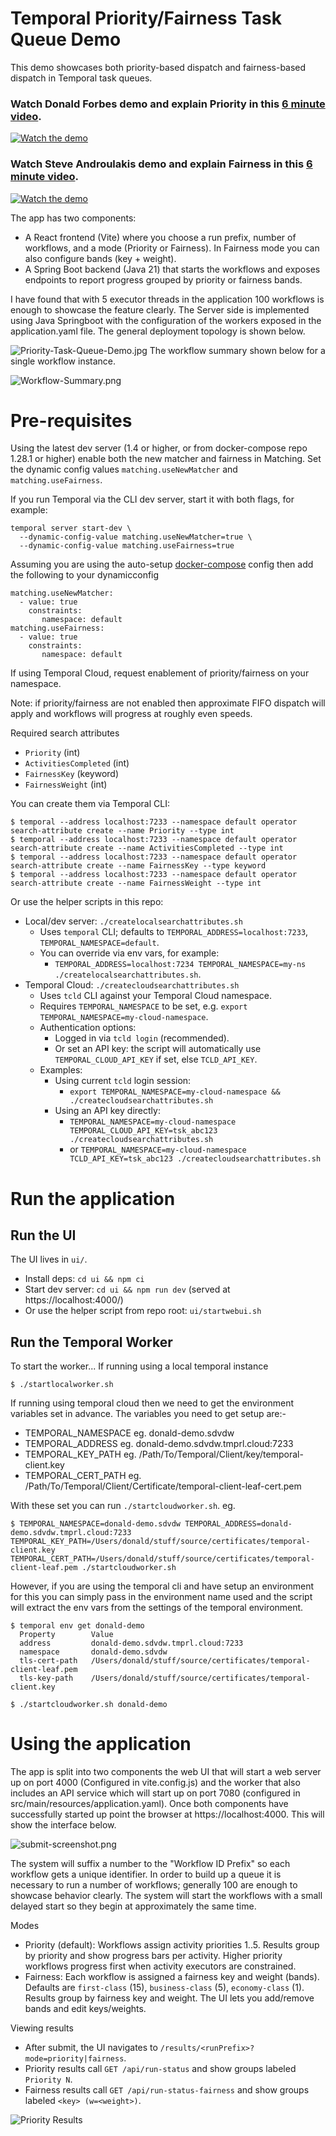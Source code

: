 # Temporal Priority/Fairness Task Queue Demo

This demo showcases both priority-based dispatch and fairness-based dispatch in Temporal task queues.

### Watch Donald Forbes demo and explain Priority in this [6 minute video](https://www.youtube.com/watch?v=Nc8d8cNlEwc).
[![Watch the demo](./assets/priority-video.jpg)](https://www.youtube.com/watch?v=Nc8d8cNlEwc)

### Watch Steve Androulakis demo and explain Fairness in this [6 minute video](https://www.youtube.com/watch?v=Cf6_PBoyxbk).
[![Watch the demo](./assets/fairness-video.jpg)](https://www.youtube.com/watch?v=Cf6_PBoyxbk)

The app has two components:
- A React frontend (Vite) where you choose a run prefix, number of workflows, and a mode (Priority or Fairness). In Fairness mode you can also configure bands (key + weight).
- A Spring Boot backend (Java 21) that starts the workflows and exposes endpoints to report progress grouped by priority or fairness bands.

I have found that with 5 executor threads in the application 100 workflows is enough to showcase the feature clearly.  The Server side is implemented using Java Springboot with the configuration of the workers exposed in the application.yaml file.  The general deployment topology is shown below.

![Priority-Task-Queue-Demo.jpg](docs/Priority-Task-Queue-Demo.jpg)
The workflow summary shown below for a single workflow instance.

![Workflow-Summary.png](docs/Workflow-summary.png)

# Pre-requisites
Using the latest dev server (1.4 or higher, or from docker-compose repo 1.28.1 or higher) enable both the new matcher and fairness in Matching. Set the dynamic config values `matching.useNewMatcher` and `matching.useFairness`.

If you run Temporal via the CLI dev server, start it with both flags, for example:
```
temporal server start-dev \
  --dynamic-config-value matching.useNewMatcher=true \
  --dynamic-config-value matching.useFairness=true
```

Assuming you are using the auto-setup [docker-compose](https://github.com/temporalio/docker-compose) config then add the following to your dynamicconfig
```
matching.useNewMatcher:
  - value: true
    constraints:
       namespace: default
matching.useFairness:
  - value: true
    constraints:
       namespace: default
```

If using Temporal Cloud, request enablement of priority/fairness on your namespace.  

Note: if priority/fairness are not enabled then approximate FIFO dispatch will apply and workflows will progress at roughly even speeds.

Required search attributes
- `Priority` (int)
- `ActivitiesCompleted` (int)
- `FairnessKey` (keyword)
- `FairnessWeight` (int)

You can create them via Temporal CLI:
```
$ temporal --address localhost:7233 --namespace default operator search-attribute create --name Priority --type int
$ temporal --address localhost:7233 --namespace default operator search-attribute create --name ActivitiesCompleted --type int
$ temporal --address localhost:7233 --namespace default operator search-attribute create --name FairnessKey --type keyword
$ temporal --address localhost:7233 --namespace default operator search-attribute create --name FairnessWeight --type int
```

Or use the helper scripts in this repo:
- Local/dev server: `./createlocalsearchattributes.sh`
  - Uses `temporal` CLI; defaults to `TEMPORAL_ADDRESS=localhost:7233`, `TEMPORAL_NAMESPACE=default`.
  - You can override via env vars, for example:
    - `TEMPORAL_ADDRESS=localhost:7234 TEMPORAL_NAMESPACE=my-ns ./createlocalsearchattributes.sh`.
- Temporal Cloud: `./createcloudsearchattributes.sh`
  - Uses `tcld` CLI against your Temporal Cloud namespace.
  - Requires `TEMPORAL_NAMESPACE` to be set, e.g. `export TEMPORAL_NAMESPACE=my-cloud-namespace`.
  - Authentication options:
    - Logged in via `tcld login` (recommended).
    - Or set an API key: the script will automatically use `TEMPORAL_CLOUD_API_KEY` if set, else `TCLD_API_KEY`.
  - Examples:
    - Using current `tcld` login session:
      - `export TEMPORAL_NAMESPACE=my-cloud-namespace && ./createcloudsearchattributes.sh`
    - Using an API key directly:
      - `TEMPORAL_NAMESPACE=my-cloud-namespace TEMPORAL_CLOUD_API_KEY=tsk_abc123 ./createcloudsearchattributes.sh`
      - or `TEMPORAL_NAMESPACE=my-cloud-namespace TCLD_API_KEY=tsk_abc123 ./createcloudsearchattributes.sh`


# Run the application
## Run the UI
The UI lives in `ui/`.
- Install deps: `cd ui && npm ci`
- Start dev server: `cd ui && npm run dev` (served at https://localhost:4000/)
- Or use the helper script from repo root: `ui/startwebui.sh`

## Run the Temporal Worker
To start the worker...
If running using a local temporal instance
```
$ ./startlocalworker.sh
```
If running using temporal cloud then we need to get the environment variables set in advance.  The variables you need to get setup are:-
* TEMPORAL_NAMESPACE eg. donald-demo.sdvdw
* TEMPORAL_ADDRESS eg. donald-demo.sdvdw.tmprl.cloud:7233
* TEMPORAL_KEY_PATH eg. /Path/To/Temporal/Client/key/temporal-client.key
* TEMPORAL_CERT_PATH eg. /Path/To/Temporal/Client/Certificate/temporal-client-leaf-cert.pem

With these set you can run `./startcloudworker.sh`. eg.
```
$ TEMPORAL_NAMESPACE=donald-demo.sdvdw TEMPORAL_ADDRESS=donald-demo.sdvdw.tmprl.cloud:7233 TEMPORAL_KEY_PATH=/Users/donald/stuff/source/certificates/temporal-client.key TEMPORAL_CERT_PATH=/Users/donald/stuff/source/certificates/temporal-client-leaf.pem ./startcloudworker.sh

```
However, if you are using the temporal cli and have setup an environment for this you can simply pass in the environment name used and the script will extract the env vars from the settings of the temporal environment.

``` 
$ temporal env get donald-demo
  Property        Value
  address         donald-demo.sdvdw.tmprl.cloud:7233
  namespace       donald-demo.sdvdw
  tls-cert-path   /Users/donald/stuff/source/certificates/temporal-client-leaf.pem
  tls-key-path    /Users/donald/stuff/source/certificates/temporal-client.key

$ ./startcloudworker.sh donald-demo
```

# Using the application
The app is split into two components the web UI that will start a web server up on port 4000 (Configured in vite.config.js) and the worker that also includes an API service which will start up on port 7080 (configured in src/main/resources/application.yaml).
Once both components have successfully started up point the browser at https://localhost:4000.  This will show the interface below.

![submit-screenshot.png](docs/submit-screenshot.png)

The system will suffix a number to the "Workflow ID Prefix" so each workflow gets a unique identifier. In order to build up a queue it is necessary to run a number of workflows; generally 100 are enough to showcase behavior clearly. The system will start the workflows with a small delayed start so they begin at approximately the same time.

Modes
- Priority (default): Workflows assign activity priorities 1..5. Results group by priority and show progress bars per activity. Higher priority workflows progress first when activity executors are constrained.
- Fairness: Each workflow is assigned a fairness key and weight (bands). Defaults are `first-class` (15), `business-class` (5), `economy-class` (1). Results group by fairness key and weight. The UI lets you add/remove bands and edit keys/weights.

Viewing results
- After submit, the UI navigates to `/results/<runPrefix>?mode=priority|fairness`.
- Priority results call `GET /api/run-status` and show groups labeled `Priority N`.
- Fairness results call `GET /api/run-status-fairness` and show groups labeled `<key> (w=<weight>)`.

![Priority Results](docs/priority-results.png)

